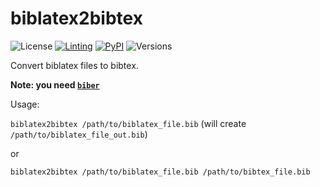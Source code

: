 # biblatex2bibtex

![License](https://img.shields.io/github/license/fmatter/biblatex2bibtex)
[![Linting](https://img.shields.io/github/workflow/status/fmatter/biblatex2bibtex/lint?label=linting)](https://github.com/fmatter/biblatex2bibtex/actions/workflows/lint.yml)
[![PyPI](https://img.shields.io/pypi/v/biblatex2bibtex.svg)](https://pypi.org/project/biblatex2bibtex)
![Versions](https://img.shields.io/pypi/pyversions/biblatex2bibtex)

Convert biblatex files to bibtex.

**Note: you need [`biber`](https://github.com/plk/biber)**

Usage:

`biblatex2bibtex /path/to/biblatex_file.bib` (will create `/path/to/biblatex_file_out.bib`)

or 

`biblatex2bibtex /path/to/biblatex_file.bib /path/to/bibtex_file.bib`